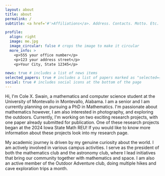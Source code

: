 ```yaml
---
layout: about
title: about
permalink: /
subtitle: <a href='#'>Affiliations</a>. Address. Contacts. Motto. Etc.

profile:
  align: right
  image: me.jpg
  image_circular: false # crops the image to make it circular
  more_info: >
    <p>555 your office number</p>
    <p>123 your address street</p>
    <p>Your City, State 12345</p>

news: true # includes a list of news items
selected_papers: true # includes a list of papers marked as "selected={true}"
social: true # includes social icons at the bottom of the page
---
```


Hi, I'm Cole X. Swain, a mathematics and computer science student at the University of Montevallo in Montevallo, Alabama. I am a senior and I am currently planning on pursuing a PhD in Mathematics. I'm passionate about mathematics however, I am also interested in photography, and exploring the outdoors. Currently, I'm working on two exciting research projects, with one paper already submitted for publication. One of these research projects began at the 2024 Iowa State Math REU! If you would like to know more information about these projects look into my research page.
                       
My academic journey is driven by my genuine curiosity about the world. I am actively involved in various campus activities. I serve as the president of both the mathematics club and the astronomy club, where I lead initiatives that bring our community together with mathematics and space. I am also an active member of the Outdoor Adventure club, doing multiple hikes and cave exploration trips a month.
